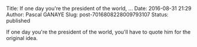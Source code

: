 Title: If one day you&#39;re the president of the world, ...
Date: 2016-08-31 21:29
Author: Pascal GANAYE
Slug: post-7016808228009793107
Status: published

If one day you're the president of the world, you'll have to quote him for the original idea.
